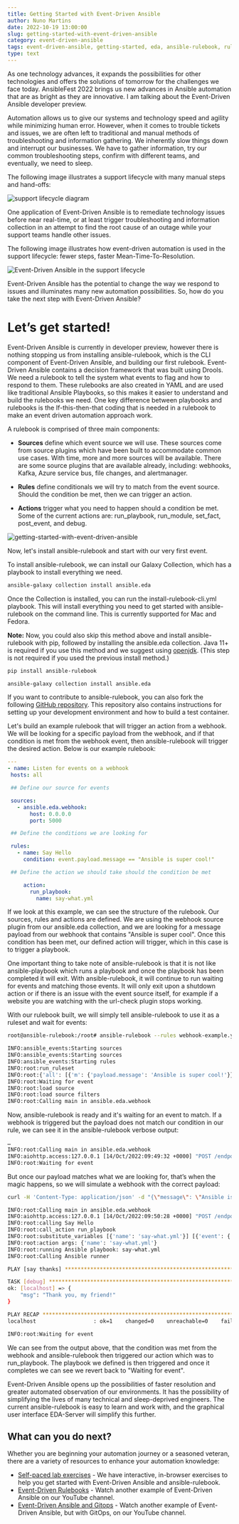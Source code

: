 ```yaml
---
title: Getting Started with Event-Driven Ansible
author: Nuno Martins
date: 2022-10-19 13:00:00
slug: getting-started-with-event-driven-ansible
category: event-driven-ansible
tags: event-driven-ansible, getting-started, eda, ansible-rulebook, rulebooks
type: text
---
```

As one technology advances, it expands the possibilities for other technologies and offers the solutions of tomorrow for the challenges we face today. AnsibleFest 2022 brings us new advances in Ansible automation that are as bright as they are innovative. I am talking about the Event-Driven Ansible developer preview.

Automation allows us to give our systems and technology speed and agility while minimizing human error. However, when it comes to trouble tickets and issues, we are often left to traditional and manual methods of troubleshooting and information gathering. We inherently slow things down and interrupt our businesses. We have to gather information, try our common troubleshooting steps, confirm with different teams, and eventually, we need to sleep.

The following image illustrates a support lifecycle with many manual steps and hand-offs:

![support lifecycle diagram](/images/posts/getting-started-with-event-driven-ansible/lifecycle-diagram.png)

One application of Event-Driven Ansible is to remediate technology issues before near real-time, or at least trigger troubleshooting and information collection in an attempt to find the root cause of an outage while your support teams handle other issues.

The following image illustrates how event-driven automation is used in the support lifecycle: fewer steps, faster Mean-Time-To-Resolution.

![Event-Driven Ansible in the support lifecycle](/images/posts/getting-started-with-event-driven-ansible/event-driven-automation.png)

Event-Driven Ansible has the potential to change the way we respond to issues and illuminates many new automation possibilities. So, how do you take the next step with Event-Driven Ansible?

# Let’s get started!

Event-Driven Ansible is currently in developer preview, however there is nothing stopping us from installing ansible-rulebook, which is the CLI component of Event-Driven Ansible, and building our first rulebook. Event-Driven Ansible contains a decision framework that was built using Drools. We need a rulebook to tell the system what events to flag and how to respond to them. These rulebooks are also created in YAML and are used like traditional Ansible Playbooks, so this makes it easier to understand and build the rulebooks we need. One key difference between playbooks and rulebooks is the If-this-then-that coding that is needed in a rulebook to make an event driven  automation approach work.

A rulebook is comprised of three main components:

* **Sources** define which event source we will use. These sources come from source plugins which have been built to accommodate common use cases. With time, more and more sources will be available. There are some source plugins that are available already, including: webhooks, Kafka, Azure service bus, file changes, and alertmanager.

* **Rules** define conditionals we will try to match from the event source. Should the condition be met, then we can trigger an action.

* **Actions** trigger what you need to happen should a condition be met. Some of the current actions are: run_playbook, run_module, set_fact, post_event, and debug.

![getting-started-with-event-driven-ansible](/images/posts/getting-started-with-event-driven-ansible/event-source.png)

Now, let's install ansible-rulebook and start with our very first event.

To install ansible-rulebook, we can install our Galaxy Collection, which has a playbook to install everything we need.

```bash
ansible-galaxy collection install ansible.eda
```

Once the Collection is installed, you can run the install-rulebook-cli.yml playbook. This will install everything you need to get started with ansible-rulebook on the command line. This is currently supported for Mac and Fedora.

**Note:** Now, you could also skip this method above and install ansible-rulebook with pip, followed by installing the ansible.eda collection. Java 11+ is required if you use this method and we suggest using [openjdk](https://jdk.java.net/19/). (This step is not required if you used the previous install method.)

```bash
pip install ansible-rulebook

ansible-galaxy collection install ansible.eda
```

If you want to contribute to ansible-rulebook, you can also fork the following [GitHub repository](https://github.com/ansible/ansible-rulebook). This repository also contains instructions for setting up your development environment and how to build a test container.

Let's build an example rulebook that will trigger an action from a webhook. We will be looking for a specific payload from the webhook, and if that condition is met from the webhook event, then ansible-rulebook will trigger the desired action. Below is our example rulebook:

```yaml
---
- name: Listen for events on a webhook
 hosts: all

 ## Define our source for events

 sources:
   - ansible.eda.webhook:
       host: 0.0.0.0
       port: 5000

 ## Define the conditions we are looking for

 rules:
   - name: Say Hello
     condition: event.payload.message == "Ansible is super cool!"

 ## Define the action we should take should the condition be met

     action:
       run_playbook:
         name: say-what.yml
```

If we look at this example, we can see the structure of the rulebook. Our sources, rules and actions are defined. We are using the webhook source plugin from our ansible.eda collection, and we are looking for a message payload from our webhook that contains "Ansible is super cool". Once this condition has been met, our defined action will trigger, which in this case is to trigger a playbook.

One important thing to take note of ansible-rulebook is that it is not like ansible-playbook which runs a playbook and once the playbook has been completed it will exit. With ansible-rulebook, it will continue to run waiting for events and matching those events. It will only exit upon a shutdown action or if there is an issue with the event source itself, for example if a website you are watching with the url-check plugin stops working.

With our rulebook built, we will simply tell ansible-rulebook to use it as a ruleset and wait for events:

```bash
root@ansible-rulebook:/root# ansible-rulebook --rules webhook-example.yml -i inventory.yml --verbose

INFO:ansible_events:Starting sources
INFO:ansible_events:Starting sources
INFO:ansible_events:Starting rules
INFO:root:run_ruleset
INFO:root:{'all': [{'m': {'payload.message': 'Ansible is super cool!'}}], 'run': <function make_fn.<locals>.fn at 0x7ff962418040>}
INFO:root:Waiting for event
INFO:root:load source
INFO:root:load source filters
INFO:root:Calling main in ansible.eda.webhook
```

Now, ansible-rulebook is ready and it's waiting for an event to match. If a webhook is triggered but the payload does not match our condition in our rule, we can see it in the ansible-rulebook verbose output:

```bash
…
INFO:root:Calling main in ansible.eda.webhook
INFO:aiohttp.access:127.0.0.1 [14/Oct/2022:09:49:32 +0000] "POST /endpoint HTTP/1.1" 200 158 "-" "curl/7.61.1"
INFO:root:Waiting for event
```

But once our payload matches what we are looking for, that’s when the magic happens, so we will simulate a webhook with the correct payload:

```bash
curl -H 'Content-Type: application/json' -d "{\"message\": \"Ansible is super cool\"}" 127.0.0.1:5000/endpoint

INFO:root:Calling main in ansible.eda.webhook
INFO:aiohttp.access:127.0.0.1 [14/Oct/2022:09:50:28 +0000] "POST /endpoint HTTP/1.1" 200 158 "-" "curl/7.61.1"
INFO:root:calling Say Hello
INFO:root:call_action run_playbook
INFO:root:substitute_variables [{'name': 'say-what.yml'}] [{'event': {'payload': {'message': 'Ansible is super cool'}, 'meta': {'endpoint': 'endpoint', 'headers': {'Host': '127.0.0.1:5000', 'User-Agent': 'curl/7.61.1', 'Accept': '*/*', 'Content-Type': 'application/json', 'Content-Length': '36'}}}, 'fact': {'payload': {'message': 'Ansible is super cool'}, 'meta': {'endpoint': 'endpoint', 'headers': {'Host': '127.0.0.1:5000', 'User-Agent': 'curl/7.61.1', 'Accept': '*/*', 'Content-Type': 'application/json', 'Content-Length': '36'}}}}]
INFO:root:action args: {'name': 'say-what.yml'}
INFO:root:running Ansible playbook: say-what.yml
INFO:root:Calling Ansible runner

PLAY [say thanks] **************************************************************

TASK [debug] *******************************************************************
ok: [localhost] => {
    "msg": "Thank you, my friend!"
}

PLAY RECAP *********************************************************************
localhost                  : ok=1    changed=0    unreachable=0    failed=0    skipped=0    rescued=0    ignored=0

INFO:root:Waiting for event
```

We can see from the output above, that the condition was met from the webhook and ansible-rulebook then triggered our action which was to run_playbook. The playbook we defined is then triggered and once it completes we can see we revert back to "Waiting for event".

Event-Driven Ansible opens up the possibilities of faster resolution and greater automated observation of our environments. It has the possibility of simplifying the lives of many technical and sleep-deprived engineers. The current ansible-rulebook is easy to learn and work with, and the graphical user interface EDA-Server will simplify this further.

## What can you do next?

 Whether you are beginning your automation journey or a seasoned veteran, there are a variety of resources to enhance your automation knowledge:

* [Self-paced lab exercises](https://www.redhat.com/en/engage/redhat-ansible-automation-202108061218) - We have interactive, in-browser exercises to help you get started with Event-Driven Ansible and ansible-rulebook.
* [Event-Driven Rulebooks](https://youtu.be/PtevBKX1SYI) - Watch another example of Event-Driven Ansible on our YouTube channel.
* [Event-Driven Ansible and Gitops](https://youtu.be/Bb51DftLbPE) - Watch another example of Event-Driven Ansible, but with GitOps, on our YouTube channel.
